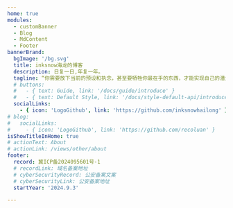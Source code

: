 ```yaml
---
home: true
modules:
  - customBanner
  - Blog
  - MdContent
  - Footer
bannerBrand:
  bgImage: '/bg.svg'
  title: inksnow海龙的博客
  description: 日复一日,年复一年。
  tagline: “你需要放下当前的预设和执念，甚至要牺牲你最在乎的东西，才能实现自己的潜力，而不是始终停滞不前”——乔丹·彼得森
  # buttons:
  #   - { text: Guide, link: '/docs/guide/introduce' }
  #   - { text: Default Style, link: '/docs/style-default-api/introduce', type: 'plain' }
  socialLinks:
    - { icon: 'LogoGithub', link: 'https://github.com/inksnowhailong' }
# blog:
#   socialLinks:
#     - { icon: 'LogoGithub', link: 'https://github.com/recoluan' }
isShowTitleInHome: true
# actionText: About
# actionLink: /views/other/about
footer:
  record: 冀ICP备2024095601号-1
  # recordLink: 域名备案地址
  # cyberSecurityRecord: 公安备案文案
  # cyberSecurityLink: 公安备案地址
  startYear: '2024.9.3'

---
```

<!-- <bg /> -->

